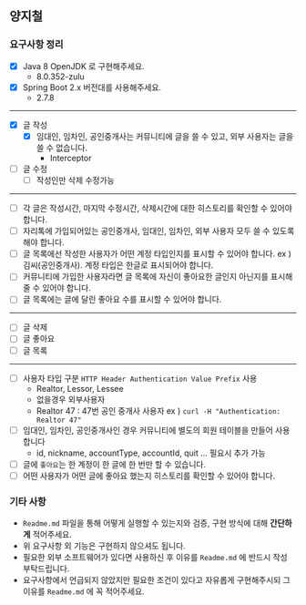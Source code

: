 양지철
---
### 요구사항 정리
- [x] Java 8 OpenJDK 로 구현해주세요.
    - 8.0.352-zulu
- [x] Spring Boot 2.x 버전대를 사용해주세요.
    - 2.7.8
---
- [x] 글 작성
  - [x] 임대인, 임차인, 공인중개사는 커뮤니티에 글을 쓸 수 있고, 외부 사용자는 글을 쓸 수 없습니다. 
    - Interceptor
- [ ] 글 수정
  - [ ] 작성인만 삭제 수정가능
---
- [ ] 각 글은 작성시간, 마지막 수정시간, 삭제시간에 대한 히스토리를 확인할 수 있어야 합니다.
- [ ] 자리톡에 가입되어있는 공인중개사, 임대인, 임차인, 외부 사용자 모두 쓸 수 있도록 해야 합니다.
- [ ] 글 목록에선 작성한 사용자가 어떤 계정 타입인지를 표시할 수 있어야 합니다. ex ) 김씨(공인중개사). 계정 타입은 한글로 표시되어야 합니다.
- [ ] 커뮤니티에 가입한 사용자라면 글 목록에 자신이 좋아요한 글인지 아닌지를 표시해줄 수 있어야 합니다.
- [ ] 글 목록에는 글에 달린 좋아요 수를 표시할 수 있어야 합니다.
---

- [ ] 글 삭제
- [ ] 글 좋아요
- [ ] 글 목록
---
- [ ] 사용자 타입 구분 `HTTP Header Authentication Value Prefix` 사용
    - Realtor, Lessor, Lessee
    - 없을경우 외부사용자
    - Realtor 47 : 47번 공인 중개사 사용자 ex ) `curl -H "Authentication: Realtor 47"`
- [ ] 임대인, 임차인, 공인중개사인 경우 커뮤니티에 별도의 회원 테이블을 만들어 사용합니다
    - id, nickname, accountType, accountId, quit ... 필요시 추가 가능
- [ ] 글에 `좋아요`는 한 계정이 한 글에 한 번만 할 수 있습니다.
- [ ] 어떤 사용자가 어떤 글에 좋아요 했는지 히스토리를 확인할 수 있어야 합니다.

### 기타 사항
- `Readme.md` 파일을 통해 어떻게 실행할 수 있는지와 검증, 구현 방식에 대해 **간단하게** 적어주세요.
- 위 요구사항 외 기능은 구현하지 않으셔도 됩니다.
- 필요한 외부 소프트웨어가 있다면 사용하신 후 이유를 `Readme.md` 에 반드시 작성 부탁드립니다.
- 요구사항에서 언급되지 않았지만 필요한 조건이 있다고 자유롭게 구현해주시되 그 이유를 `Readme.md` 에 꼭 적어주세요.